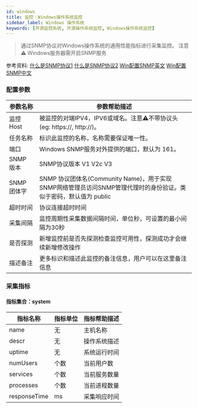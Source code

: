 ```yaml
---
id: windows  
title: 监控：Windows操作系统监控      
sidebar_label: Windows 操作系统       
keywords: [开源监控系统, 开源操作系统监控, Windows操作系统监控]
---
```


> 通过SNMP协议对Windows操作系统的通用性能指标进行采集监控。
> 注意⚠️ Windows服务器需开启SNMP服务

参考资料:
[什么是SNMP协议1](https://www.cnblogs.com/xdp-gacl/p/3978825.html)
[什么是SNMP协议2](https://www.auvik.com/franklyit/blog/network-basics-what-is-snmp/)
[Win配置SNMP英文](https://docs.microsoft.com/en-us/troubleshoot/windows-server/networking/configure-snmp-service)
[Win配置SNMP中文](https://docs.microsoft.com/zh-cn/troubleshoot/windows-server/networking/configure-snmp-service)

### 配置参数

|   参数名称   |                                   参数帮助描述                                   |
|----------|----------------------------------------------------------------------------|
| 监控Host   | 被监控的对端IPV4，IPV6或域名。注意⚠️不带协议头(eg: https://, http://)。                       |
| 任务名称     | 标识此监控的名称，名称需要保证唯一性。                                                        |
| 端口       | Windows SNMP服务对外提供的端口，默认为 161。                                             |
| SNMP 版本  | SNMP协议版本 V1 V2c V3                                                         |
| SNMP 团体字 | SNMP 协议团体名(Community Name)，用于实现SNMP网络管理员访问SNMP管理代理时的身份验证。类似于密码，默认值为 public |
| 超时时间     | 协议连接超时时间                                                                   |
| 采集间隔     | 监控周期性采集数据间隔时间，单位秒，可设置的最小间隔为30秒                                             |
| 是否探测     | 新增监控前是否先探测检查监控可用性，探测成功才会继续新增修改操作                                           |
| 描述备注     | 更多标识和描述此监控的备注信息，用户可以在这里备注信息                                                |

### 采集指标

#### 指标集合：system

|     指标名称     | 指标单位 | 指标帮助描述 |
|--------------|------|--------|
| name         | 无    | 主机名称   |
| descr        | 无    | 操作系统描述 |
| uptime       | 无    | 系统运行时间 |
| numUsers     | 个数   | 当前用户数  |
| services     | 个数   | 当前服务数量 |
| processes    | 个数   | 当前进程数量 |
| responseTime | ms   | 采集响应时间 |
